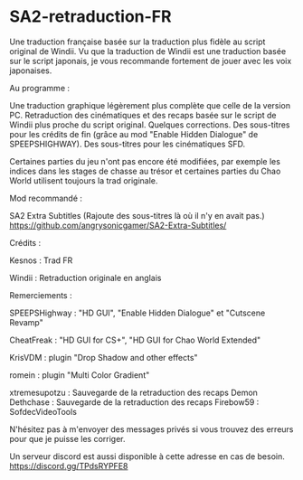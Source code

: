 # SA2-retraduction-FR
Une traduction française basée sur la traduction plus fidèle au script original de Windii.
Vu que la traduction de Windii est une traduction basée sur le script japonais, je vous recommande fortement de jouer avec les voix japonaises.

Au programme : 

Une traduction graphique légèrement plus complète que celle de la version PC.
Retraduction des cinématiques et des recaps basée sur le script de Windii plus proche du script original.
Quelques corrections.
Des sous-titres pour les crédits de fin (grâce au mod "Enable Hidden Dialogue" de SPEEPSHIGHWAY).
Des sous-titres pour les cinématiques SFD.


Certaines parties du jeu n'ont pas encore été modifiées, par exemple les indices dans les stages de chasse au trésor et certaines parties du Chao World utilisent toujours la trad originale.

Mod recommandé :

SA2 Extra Subtitles (Rajoute des sous-titres là où il n'y en avait pas.)
https://github.com/angrysonicgamer/SA2-Extra-Subtitles/

Crédits :

Kesnos : Trad FR

Windii : Retraduction originale en anglais

Remerciements : 

SPEEPSHighway : "HD GUI", "Enable Hidden Dialogue" et "Cutscene Revamp"

CheatFreak : "HD GUI for CS+", "HD GUI for Chao World Extended"

KrisVDM : plugin "Drop Shadow and other effects"

romein : plugin "Multi Color Gradient"

xtremesupotzu : Sauvegarde de la retraduction des recaps
Demon Dethchase : Sauvegarde de la retraduction des recaps
Firebow59 : SofdecVideoTools

N'hésitez pas à m'envoyer des messages privés si vous trouvez des erreurs pour que je puisse les corriger. 

Un serveur discord est aussi disponible à cette adresse en cas de besoin.
https://discord.gg/TPdsRYPFE8
